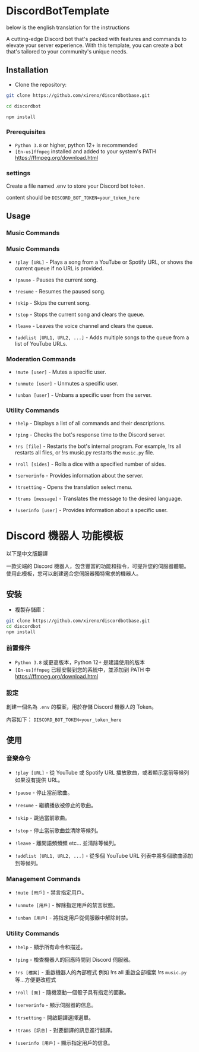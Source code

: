 # DiscordBotTemplate

below is the english translation for the instructions

A cutting-edge Discord bot that's packed with features and commands to elevate your server experience. With this template, you can create a bot that's tailored to your community's unique needs.
## Installation

- Clone the repository:


```bash
git clone https://github.com/xireno/discordbotbase.git

cd discordbot

npm install
```
### Prerequisites

- `Python 3.8` or higher, python 12+ is recommended
- `[En-us]ffmpeg` installed and added to your system's PATH                 https://ffmpeg.org/download.html

### settings

Create a file named .env to store your Discord bot token.

content should be `DISCORD_BOT_TOKEN=your_token_here`


## Usage

### Music Commands

### Music Commands
- `!play [URL]`  - Plays a song from a YouTube or Spotify URL, or shows the current queue if no URL is provided.

- `!pause`  - Pauses the current song.

- `!resume`  - Resumes the paused song.

- `!skip`  - Skips the current song.

- `!stop`  - Stops the current song and clears the queue.

- `!leave`  - Leaves the voice channel and clears the queue.

- `!addlist [URL1, URL2, ...]`  - Adds multiple songs to the queue from a list of YouTube URLs.

### Moderation Commands
- `!mute [user]`  - Mutes a specific user.

- `!unmute [user]`  - Unmutes a specific user.

- `!unban [user]`  - Unbans a specific user from the server.

### Utility Commands
- `!help`  - Displays a list of all commands and their descriptions.

- `!ping`  - Checks the bot's response time to the Discord server.

- `!rs [file]`  - Restarts the bot's internal program. For example, !rs all restarts all files, or !rs music.py restarts the `music.py` file.

- `!roll [sides]`  - Rolls a dice with a specified number of sides.

- `!serverinfo`  - Provides information about the server.

- `!trsetting`  - Opens the translation select menu.

- `!trans [message]`  - Translates the message to the desired language.

- `!userinfo [user]`  - Provides information about a specific user.
# Discord 機器人 功能模板

以下是中文版翻譯

一款尖端的 Discord 機器人，包含豐富的功能和指令，可提升您的伺服器體驗。使用此模板，您可以創建適合您伺服器獨特需求的機器人。

## 安裝

- 複製存儲庫：

```bash
git clone https://github.com/xireno/discordbotbase.git
cd discordbot
npm install
```

### 前置條件

* `Python 3.8` 或更高版本，Python 12+ 是建議使用的版本
* `[En-us]ffmpeg` 已經安裝到您的系統中，並添加到 PATH 中 https://ffmpeg.org/download.html

### 設定

創建一個名為 `.env` 的檔案，用於存儲 Discord 機器人的 Token。

內容如下： `DISCORD_BOT_TOKEN=your_token_here`

## 使用

### 音樂命令

- `!play [URL]`   - 從 YouTube 或 Spotify URL 播放歌曲，或者顯示當前等候列
如果沒有提供 URL。

- `!pause`   - 停止當前歌曲。

- `!resume`   - 繼續播放被停止的歌曲。

- `!skip`   - 跳過當前歌曲。

- `!stop`   - 停止當前歌曲並清除等候列。

- `!leave`   - 離開語頻頻頻 etc... 並清除等候列。

- `!addlist [URL1, URL2, ...]`   - 從多個 YouTube URL 列表中將多個歌曲添加到等候列。

### Management Commands
- `!mute [用戶]`    - 禁言指定用戶。 

- `!unmute [用戶]`    - 解除指定用戶的禁言狀態。

- `!unban [用戶]`    - 將指定用戶從伺服器中解除封禁。

### Utility Commands
- `!help`    - 顯示所有命令和描述。 

- `!ping`    - 檢查機器人的回應時間到 Discord 伺服器。 

- `!rs [檔案]`    - 重啟機器人的內部程式 例如 !rs all 重啟全部檔案 !rs `music.py` 等...方便更改程式

- `!roll [面]`    - 隨機滾動一個骰子具有指定的面數。 

- `!serverinfo`    - 顯示伺服器的信息。 

- `!trsetting`    - 開啟翻譯選擇選單。

- `!trans [訊息]`    - 對要翻譯的訊息進行翻譯。

- `!userinfo [用戶]`    - 顯示指定用戶的信息。





